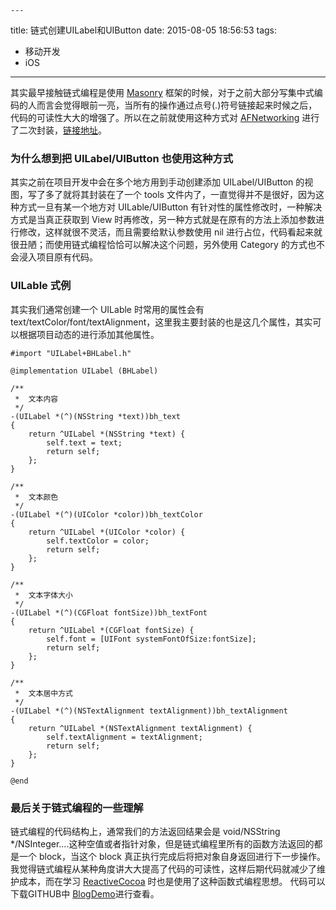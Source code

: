 	---
title: 链式创建UILabel和UIButton
date: 2015-08-05 18:56:53
tags:
- 移动开发
- iOS
---


其实最早接触链式编程是使用 [Masonry](https://github.com/SnapKit/Masonry) 框架的时候，对于之前大部分写集中式编码的人而言会觉得眼前一亮，当所有的操作通过点号(.)符号链接起来时候之后，代码的可读性大大的增强了。所以在之前就使用这种方式对 [AFNetworking](https://github.com/AFNetworking/AFNetworking) 进行了二次封装，[链接地址](http://binhan1029.github.io/2015/07/11/%E5%AF%B9AFNetworking%E7%9A%84%E9%93%BE%E5%BC%8F%E4%BA%8C%E6%AC%A1%E5%B0%81%E8%A3%85/)。

<!-- more -->

### 为什么想到把 UILabel/UIButton 也使用这种方式
其实之前在项目开发中会在多个地方用到手动创建添加 UILabel/UIButton 的视图，写了多了就将其封装在了一个 tools 文件内了，一直觉得并不是很好，因为这种方式一旦有某一个地方对 UILable/UIButton 有针对性的属性修改时，一种解决方式是当真正获取到 View 时再修改，另一种方式就是在原有的方法上添加参数进行修改，这样就很不灵活，而且需要给默认参数使用 nil 进行占位，代码看起来就很丑陋；而使用链式编程恰恰可以解决这个问题，另外使用 Category 的方式也不会浸入项目原有代码。



### UILable 式例
其实我们通常创建一个 UILable 时常用的属性会有 text/textColor/font/textAlignment，这里我主要封装的也是这几个属性，其实可以根据项目动态的进行添加其他属性。

``` objc
#import "UILabel+BHLabel.h"

@implementation UILabel (BHLabel)

/**
 *  文本内容
 */
-(UILabel *(^)(NSString *text))bh_text
{
    return ^UILabel *(NSString *text) {
        self.text = text;
        return self;
    };
}

/**
 *  文本颜色
 */
-(UILabel *(^)(UIColor *color))bh_textColor
{
    return ^UILabel *(UIColor *color) {
        self.textColor = color;
        return self;
    };
}

/**
 *  文本字体大小
 */
-(UILabel *(^)(CGFloat fontSize))bh_textFont
{
    return ^UILabel *(CGFloat fontSize) {
        self.font = [UIFont systemFontOfSize:fontSize];
        return self;
    };
}

/**
 *  文本居中方式
 */
-(UILabel *(^)(NSTextAlignment textAlignment))bh_textAlignment
{
    return ^UILabel *(NSTextAlignment textAlignment) {
        self.textAlignment = textAlignment;
        return self;
    };
}

@end
``` 

### 最后关于链式编程的一些理解
链式编程的代码结构上，通常我们的方法返回结果会是 void/NSString */NSInteger….这种空值或者指针对象，但是链式编程里所有的函数方法返回的都是一个 block，当这个 block 真正执行完成后将把对象自身返回进行下一步操作。
我觉得链式编程从某种角度讲大大提高了代码的可读性，这样后期代码就减少了维护成本，而在学习 [ReactiveCocoa](https://github.com/ReactiveCocoa/ReactiveCocoa) 时也是使用了这种函数式编程思想。
代码可以下载GITHUB中 [BlogDemo](https://github.com/BinHan1029/BlogDemo)进行查看。

